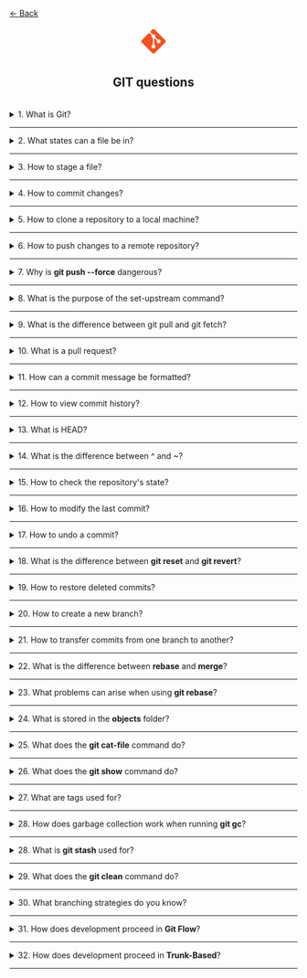 <a href="../../../README.md">← Back</a>

<div align="center">
  <img src="../../../src/assets/icons/icons-for-titles/git.png">
  <h2>GIT questions</h2>
</div>
<br />

<details>
<summary><span>1. What is Git?</span></summary>
<br />

**Git** is a distributed version control system that allows you to store different versions of code, which can be reverted if needed while working collaboratively.

It records the history of changes, supports parallel work in branches, and ensures convenient code merging.

</details>

---

<details>
<summary><span>2. What states can a file be in?</span></summary>
<br />

In Git, a file can be in the following states:

- **Untracked** — a new file that Git does not know about yet. The file exists in the working directory but has not been added under version control.
- **Tracked** — a file that Git tracks. Tracked files can be in three states:
  - **Unmodified** — the file has not changed since the last commit.
  - **Modified** — the file has been changed but the changes have not been staged for commit yet.
  - **Staged** — the file changes have been added to the index and are ready for commit.

After committing, all staged files transition to the unmodified state.

</details>

---

<details>  
<summary><span>3. How to stage a file?</span></summary>  
<br />

To add a file to the index (**staged** state), use the `git add` command:

- `git add filename.txt` — add a specific file.
- `git add .` — add modified files in the current directory, but **does not include deleted files**.
- `git add --all` / `git add -A` — add **all changes**, including deleted files.
- `git add *.js` — add all files with a specific extension.
- `git add directory/` — add all files from a specific directory.

After executing this command, files will be prepared for the commit.

Additional modes:

- `git add -i` — interactive mode, allowing selective addition of changes.
- `git add -p` — enables staging **only certain parts** (hunks) of a file.

</details>

---

<details>  
<summary><span>4. How to commit changes?</span></summary>  
<br />

To commit changes in Git, use the `git commit` command:

- `git commit -m "message"` — create a commit with the provided message.
- `git commit` — opens a text editor for writing a commit message.
- `git commit -a -m "message"` — automatically stages and commits **only tracked files**, but does not include new (`untracked`) files.

</details>

---

<details>
<summary><span>5. How to clone a repository to a local machine?</span></summary>
<br />

To clone a repository, use the `git clone` command:

- `git clone <url>` — clones the repository into the current directory.
- `git clone <url> <directory>` — clones the repository into the specified directory, **creating it automatically** if it does not exist.

The URL can be either an HTTPS or SSH repository address.

</details>

---

<details>
<summary><span>6. How to push changes to a remote repository?</span></summary>
<br />

To push changes to a remote repository, use the `git push` command:

- `git push origin main` — pushes changes from the local `main` branch to the corresponding remote repository branch (`origin/main`).
- `git push` — pushes changes to the current branch if the remote tracking branch is set.
- `git push -u origin branch-name` — pushes a new branch to the remote repository and sets up tracking.
- `git push --force` — **forcibly overwrites** the remote repository history (**use with caution!**).
- `git push --tags` — pushes tags to the remote repository.

</details>

---

<details>  
<summary><span>7. Why is <b>git push --force</b> dangerous?</span></summary>  
<br />

The **`git push --force`** command forcibly overwrites the remote repository history, **ignoring** changes made by others. This can lead to **loss of their commits** and make recovery difficult.

Instead, use **`git push --force-with-lease`**, which ensures that no new commits have been pushed to the remote branch before forcing the changes. This reduces the risk of losing updates made by other developers.

</details>

---

<details>
<summary><span>8. What is the purpose of the set-upstream command?</span></summary>
<br />

The `git branch --set-upstream-to` (or `-u` for short) command sets up tracking between a local and remote branch. Once configured, you can use **shorter commands** like `git pull` and `git push` without specifying the remote repository name and branch.

</details>

---

<details>
<summary><span>9. What is the difference between git pull and git fetch?</span></summary>
<br />

`git fetch` **retrieves** changes from a remote repository but does **not** apply them to the working copy. `git pull` **retrieves and immediately merges** the changes into the current branch (essentially `git fetch` + `git merge`).

</details>

---

<details>
<summary><span>10. What is a pull request?</span></summary>
<br />

A **Pull Request (PR)** is a mechanism for proposing changes to a repository. A developer creates a separate branch, makes changes, and requests to merge them into the main branch via PR. This allows **code review, discussion, and safe integration** of changes into the project.

</details>

---

<details>  
<summary><span>11. How can a commit message be formatted?</span></summary>  
<br />

A well-structured commit message should be **clear, concise, and informative**, helping other developers quickly understand the changes. One common approach is **Conventional Commits**, which defines a structured format:

### **Commit types in Conventional Commits:**

- **feat** — adding new functionality
- **fix** — fixing a bug
- **refactor** — improving code without changing functionality
- **docs** — updating documentation
- **style** — formatting changes (e.g., spaces, indentation)
- **test** — adding or modifying tests
- **chore** — technical tasks not affecting code (e.g., updating dependencies)

</details>

---

<details>
<summary><span>12. How to view commit history?</span></summary>
<br />

- `git log` — basic output with full commit details.
- `git log --oneline` — compact output (one line per commit).
- `git log --graph` — visual representation of branches in a graph.
- `git log -p` — shows changes in each commit.
- `git log --author="name"` — filters by author.
- `git log --since="2 weeks ago"` — filters by date.
- `git log <file>` — displays the history of a specific file.

You can also combine options, e.g., `git log --oneline --graph` for a compact branch visualization.

</details>

---

<details>
<summary><span>13. What is HEAD?</span></summary>
<br />

HEAD is a special reference in Git that points to the current commit in the active branch. It acts as a "cursor" indicating where you are in the repository's history.

Key characteristics of HEAD:

- Typically points to the latest commit in the current branch.
- Moves automatically when switching branches.
- Can be **detached** when checking out a specific commit (`detached HEAD`).
- Used in commands such as `git reset HEAD~1` to undo the last commit.

HEAD is like a bookmark in a book—it shows where you are in the project's history.

</details>

---

<details>
<summary><span>14. What is the difference between ^ and ~?</span></summary>
<br />

- **Tilde (`~`)** refers to a commit **N generations back** along the first parent line.
- **Caret (`^`)** specifies **which parent** to refer to (e.g., first or second in a merge commit).

</details>

---

<details>
<summary><span>15. How to check the repository's state?</span></summary>
<br />

The `git status` command shows the current state of the repository:

- Displays the current branch.
- Shows **untracked** files.
- Lists **modified** files.
- Indicates **staged** files (added to the index).
- Displays the repository’s sync state with the remote.

Additional options:

- `git status -s` or `git status --short` — compact output.
- `git status -b` — also shows branch details.
- `git status -u` — displays untracked files inside directories.

</details>

---

<details>
<summary><span>16. How to modify the last commit?</span></summary>
<br />

To modify the last commit, use `git commit --amend`:

- Allows changing the commit message.
- Adds new changes to the last commit.
- Changes the commit author.

</details>

---

<details>
<summary><span>17. How to undo a commit?</span></summary>
<br />

There are several ways to undo a commit:

1. **git reset** — moves HEAD back and cancels commits:

   - `git reset --soft HEAD~1` — cancels the commit but **keeps changes staged**.
   - `git reset --mixed HEAD~1` — cancels the commit and **unstages changes** (default behavior).
   - `git reset --hard HEAD~1` — completely removes the commit **along with all changes**.

2. **git revert** — creates a new commit that **undoes** changes from a previous commit:
   - `git revert HEAD` — reverts the latest commit.
   - `git revert <commit-hash>` — reverts a specific commit.

</details>

---

<details>
<summary><span>18. What is the difference between <b>git reset</b> and <b>git revert</b>?</span></summary>
<br />

- `reset` modifies history by deleting commits.
- `revert` preserves history by adding a new commit, making it safer for collaboration.

</details>

---

<details>
<summary><span>19. How to restore deleted commits?</span></summary>
<br />

Deleted commits can be recovered using `git reflog` and `git reset`:

1. `git reflog` displays the log of all HEAD movements, including deleted commits.
2. Find the hash of the needed commit in the reflog output.
3. Use `git reset --hard <commit-hash>` to restore the state.

</details>

---

<details>
<summary><span>20. How to create a new branch?</span></summary>
<br />

There are several ways to create a new branch:

1. **git branch** — creates a branch but does not switch to it:

   - `git branch <branch-name>` — creates a branch from the current commit.
   - `git branch <branch-name> <commit-hash>` — creates a branch from a specific commit.

2. **git checkout** — creates and switches to the new branch:

   - `git checkout -b <branch-name>` — creates a branch from the current commit and switches to it.
   - `git checkout -b <branch-name> <commit-hash>` — creates a branch from a specific commit.

3. **git switch** (Git 2.23+) — a modern alternative to `checkout`:
   - `git switch -c <branch-name>` — creates and switches to a new branch.
   - `git switch -c <branch-name> <commit-hash>` — creates a branch from a specific commit.

</details>

---

<details>
<summary><span>21. How to transfer commits from one branch to another?</span></summary>
<br />

1. **git cherry-pick** — copies individual commits:

   ```bash
   git cherry-pick <commit-hash>
   ```

2. **git merge** — merges branches, transferring all commits:

   ```bash
   git checkout target-branch
   git merge source-branch
   ```

3. **git rebase** — moves commits while rewriting history:
   ```bash
   git checkout feature-branch
   git rebase main
   ```

</details>

---

<details>
<summary><span>22. What is the difference between <b>rebase</b> and <b>merge</b>?</span></summary>
<br />

1. **git merge** — creates a new merge commit, preserving both branch histories.
2. **git rebase** — rewrites history to make it linear but modifies commit hashes.

</details>

---

<details>
<summary><span>23. What problems can arise when using <b>git rebase</b>?</span></summary>
<br />

1. **Merge conflicts** — rebase may generate conflicts that must be resolved manually for each commit.

2. **History modification** — rebase rewrites commit history, which can cause problems in teamwork:

   - Commit hashes change.
   - Tracking changes becomes more complex.
   - Issues may arise during `push`, requiring `force push`.

3. **Rollback difficulties** — rewritten history makes undoing changes harder.

4. **Issues with long branches** — the more commits rebased, the higher the chance of conflicts.

5. **Risk of data loss** — incorrect use of `force push` after `rebase` can erase other developers' changes.

</details>

---

<details>
<summary><span>24. What is stored in the <b>objects</b> folder?</span></summary>
<br />

The **`objects`** folder inside `.git` contains all Git objects — the **foundation of repository history**.

It stores **all commits, files, trees, and tags**, compressed using the zlib algorithm, with names based on **SHA-1 hashes**.

### Object types:

- **Blob** — stores file contents.
- **Tree** — represents directory structure, linking blobs and other trees.
- **Commit** — records changes, referencing a tree and parent commits.
- **Tag** — annotated tags, commonly used for version releases.

**Git does not store files directly** — it saves **snapshots of states**, and all objects reside in `.git/objects`.

</details>

---

<details>
<summary><span>25. What does the <b>git cat-file</b> command do?</span></summary>
<br />

The **`git cat-file`** command allows viewing the contents, type, and size of Git objects (blob, tree, commit, tag) using their SHA-1 hash.

</details>

---

<details>
<summary><span>26. What does the <b>git show</b> command do?</span></summary>
<br />

The **`git show`** command displays detailed information about a commit, including author, date, file changes, and the `diff` between the current and previous version.

</details>

---

<details>
<summary><span>27. What are tags used for?</span></summary>
<br />

**Tags in Git** create markers on important commits, most often used for versioning or releases. They simplify navigation and help quickly switch to significant points in project history.

</details>

---

<details>
<summary><span>28. How does garbage collection work when running <b>git gc</b>?</span></summary>
<br />

In Git, garbage collection (`git gc`) is based on the concept of **reachability**:

- **Reachable objects** (commits, trees, blobs) — objects that have references (HEAD, branches, tags).
- **Unreachable objects** — objects without references that are no longer part of the repository’s history.

`git gc` deletes **unreachable objects** if they have been stored beyond a certain retention period.

</details>

---

<details>
<summary><span>28. What is <b>git stash</b> used for?</span></summary>
<br />

**Git stash** allows you to temporarily save uncommitted changes and return the working directory to a "clean" state. This is useful when you need to:

- Quickly switch to another branch without committing
- Put aside current changes to work on an urgent task
- Save modifications that are not yet ready for a commit

Saved changes can later be restored using `git stash pop` or `git stash apply`.

</details>

---

<details>
<summary><span>29. What does the <b>git clean</b> command do?</span></summary>
<br />

The **`git clean`** command removes untracked files from the working directory. This includes:

- New files that have not yet been added to the index
- Files created during project builds
- Temporary files

### Key options:

- `-n` (--dry-run) — shows which files would be deleted without actually removing them
- `-f` (--force) — forces file deletion
- `-d` — also removes untracked directories
- `-x` — removes ignored files (those listed in `.gitignore`)

⚠️ **Deleted files cannot be recovered!**

</details>

---

<details>
<summary><span>30. What branching strategies do you know?</span></summary>
<br />

1. Git Flow
2. Trunk-Based

</details>

---

<details>
<summary><span>31. How does development proceed in <b>Git Flow</b>?</span></summary>
<br />

**Git Flow** is a branching model with two primary branches:

- **master/main** — the stable production version
- **develop** — the development branch

And three auxiliary branches:

- **feature/** — for new features (branched from `develop`)
- **hotfix/** — for urgent fixes (branched from `master`)
- **release/** — for preparing releases (branched from `develop`)

### Process:

1. Development takes place in feature branches
2. Completed features are merged into `develop`
3. A release branch is created for final testing
4. The release is merged into both `master` and `develop` after testing

</details>

---

<details>
<summary><span>32. How does development proceed in <b>Trunk-Based</b>?</span></summary>
<br />

**Trunk-Based Development** is a branching approach where development is primarily done in the main branch (`trunk/master/main`).

### **Key principles:**

- All developers commit directly to `master`
- Feature branches are **short-lived** (1-2 days)
- Frequent commits with small changes
- Continuous integration (CI) ensures stability
- Feature Toggles allow enabling/disabling unfinished functionality

### **Advantages:**

- Fast code integration
- Fewer merge conflicts
- Easier code maintenance
- Accelerated release cycles

This method is well-suited for **small teams and frequent releases**.

</details>

---

<!-- <details>
<summary><span></span></summary>
<br />


</details>

--- -->
